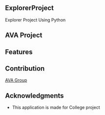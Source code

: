 ## ExplorerProject
Explorer Project Using Python 

## AVA Project

## Features

## Contribution  
  [AVA Group](https://github.com/AVA-Projects)
  
 
## Acknowledgments

- This application is made for College project


